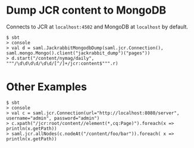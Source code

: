 # Dump JCR content to MongoDB

Connects to JCR at `localhost:4502` and MongoDB at `localhost` by default.

```
$ sbt
> console
> val d = saml.JackrabbitMongodbDump(saml.jcr.Connection(), saml.mongo.Mongo().client("jackrabbit_dump")("pages"))
> d.start("/content/nymag/daily", """/\d\d\d\d/\d\d/[^/]+/jcr:content$""".r)
```

# Other Examples

```
$ sbt
> console
> val c = saml.jcr.Connection(url="http://localhost:8080/server", username="admin", password="admin")
> c.xpath("/jcr:root/content//element(*,cq:Page)").foreach(x => println(x.getPath))
> saml.jcr.allNodes(c.nodeAt("/content/foo/bar")).foreach( x => println(x.getPath))
```